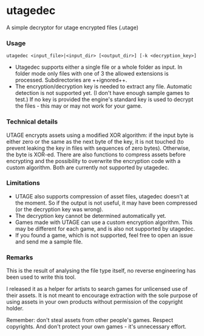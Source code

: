# utagedec
A simple decryptor for utage encrypted files (.utage)

### Usage
`utagedec <input_file>|<input_dir> [<output_dir>] [-k <decryption_key>]`

- Utagedec supports either a single file or a whole folder as input. In folder mode only files with one of 3 the allowed extensions is processed. Subdirectories are ++ignored++.
- The encryption/decryption key is needed to extract any file. Automatic detection is not supported yet. (I don't have enough sample games to test.) If no key is provided the engine's standard key is used to decrypt the files - this may or may not work for your game.

### Technical details

UTAGE encrypts assets using a modified XOR algorithm: if the input byte is either zero or the same as the next byte of the key, it is not touched (to prevent leaking the key in files with sequences of zero bytes). Otherwise, the byte is XOR-ed.
There are also functions to compress assets before encrypting and the possibility to overwrite the encryption code with a custom algorithm. Both are currently not supported by utagedec.

### Limitations

- UTAGE also supports compression of asset files, utagedec doesn't at the moment. So if the output is not useful, it may have been compressed (or the decryption key was wrong).
- The decryption key cannot be determined automatically yet.
- Games made with UTAGE can use a custom encryption algorithm. This may be different for each game, and is also not supported by utagedec.
- If you found a game, which is not supported, feel free to open an issue and send me a sample file.

### Remarks
This is the result of analysing the file type itself, no reverse engineering has been used to write this tool.

I released it as a helper for artists to search games for unlicensed use of their assets. It is not meant to encourage extraction with the sole purpose of using assets in your own products without permission of the copyright holder.

Remember: don't steal assets from other people's games. Respect copyrights. And don't protect your own games - it's unnecessary effort.
